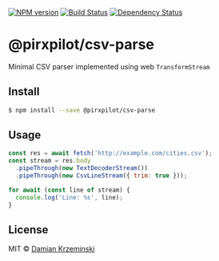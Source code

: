 [![NPM version][npm-image]][npm-url]
[![Build Status][build-image]][build-url]
[![Dependency Status][deps-image]][deps-url]

# @pirxpilot/csv-parse

Minimal CSV parser implemented using web `TransformStream`

## Install

```sh
$ npm install --save @pirxpilot/csv-parse
```

## Usage

```js
const res = await fetch('http://example.com/cities.csv');
const stream = res.body
  .pipeThrough(new TextDecoderStream())
  .pipeThrough(new CsvLineStream({ trim: true }));

for await (const line of stream) {
  console.log('Line: %s', line);
}
```

## License

MIT © [Damian Krzeminski](https://pirxpilot.me)

[npm-image]: https://img.shields.io/npm/v/@pirxpilot/csv-parse
[npm-url]: https://npmjs.org/package/@pirxpilot/csv-parse

[build-url]: https://github.com/pirxpilot/csv-parse/actions/workflows/check.yaml
[build-image]: https://img.shields.io/github/actions/workflow/status/pirxpilot/csv-parse/check.yaml?branch=main

[deps-image]: https://img.shields.io/librariesio/release/npm/@pirxpilot/csv-parse
[deps-url]: https://libraries.io/npm/@pirxpilot%2Fcsv-parse
